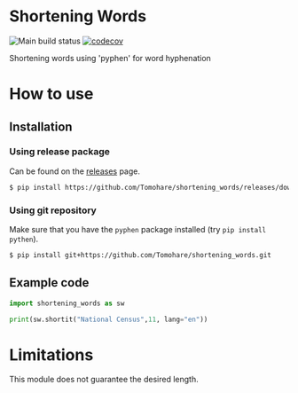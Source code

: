 # Shortening Words

![Main build status](https://github.com/Tomohare/shortening_words/actions/workflows/shortening-actions.yml/badge.svg?branch=main)
[![codecov](https://codecov.io/gh/Tomohare/shortening_words/branch/main/graph/badge.svg?token=DH6O6E8XFL)](https://codecov.io/gh/Tomohare/shortening_words)

Shortening words using 'pyphen' for word hyphenation

# How to use

## Installation

### Using release package

Can be found on the [releases](https://github.com/Tomohare/shortening_words/releases) page.

```bash
$ pip install https://github.com/Tomohare/shortening_words/releases/download/<tag>/shortening-words-<version>-py3-none-any.whl

```

### Using git repository

Make sure that you have the `pyphen` package installed (try `pip install pythen`).

```bash
$ pip install git+https://github.com/Tomohare/shortening_words.git

```

## Example code

```python
import shortening_words as sw

print(sw.shortit("National Census",11, lang="en"))

```

# Limitations

This module does not guarantee the desired length.